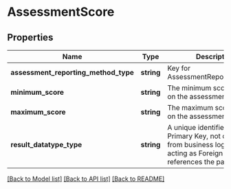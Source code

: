 # AssessmentScore

## Properties
Name | Type | Description | Notes
------------ | ------------- | ------------- | -------------
**assessment_reporting_method_type** | **string** | Key for AssessmentReportingMethod | [optional] 
**minimum_score** | **string** | The minimum score possible on the assessment. | [optional] 
**maximum_score** | **string** | The maximum score possible on the assessment. | [optional] 
**result_datatype_type** | **string** | A unique identifier used as Primary Key, not derived from business logic, when acting as Foreign Key, references the parent table. | [optional] 

[[Back to Model list]](../README.md#documentation-for-models) [[Back to API list]](../README.md#documentation-for-api-endpoints) [[Back to README]](../README.md)


